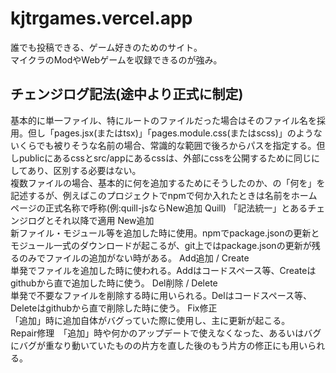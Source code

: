 # kjtrgames.vercel.app

誰でも投稿できる、ゲーム好きのためのサイト。  
マイクラのModやWebゲームを収録できるのが強み。  

## チェンジログ記法(途中より正式に制定)
基本的に単一ファイル、特にルートのファイルだった場合はそのファイル名を採用。但し「pages.jsx(またはtsx)」「pages.module.css(またはscss)」のようないくらでも被りそうな名前の場合、常識的な範囲で後ろからパスを指定する。但しpublicにあるcssとsrc/appにあるcssは、外部にcssを公開するために同じにしてあり、区別する必要はない。  
複数ファイルの場合、基本的に何を追加するためにそうしたのか、の「何を」を記述するが、例えばこのプロジェクトでnpmで何か入れたときは名前をホームページの正式名称で呼称(例:quill-jsならNew追加 Quill)
「記法統一」とあるチェンジログとそれ以降で適用
New追加  
新ファイル・モジュール等を追加した時に使用。npmでpackage.jsonの更新とモジュール一式のダウンロードが起こるが、git上ではpackage.jsonの更新が残るのみでファイルの追加がない時がある。 
Add追加 / Create  
単発でファイルを追加した時に使われる。Addはコードスペース等、Createはgithubから直で追加した時に使う。
Del削除 / Delete  
単発で不要なファイルを削除する時に用いられる。Delはコードスペース等、Deleteはgithubから直で削除した時に使う。
Fix修正  
「追加」時に追加自体がバグっていた際に使用し、主に更新が起こる。  
Repair修理　「追加」時や何かのアップデートで使えなくなった、あるいはバグにバグが重なり動いていたものの片方を直した後のもう片方の修正にも用いられる。
